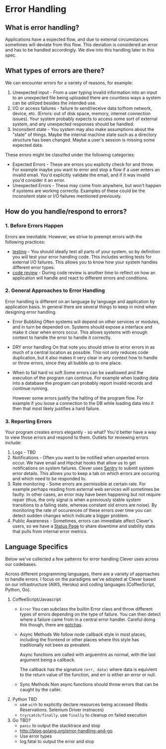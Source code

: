 # Error Handling

## What is error handling?

Applications have a expected flow, and due to external circumstances sometimes will deviate from this flow. This deviation is considered an error and has to be handled accordingly. We dive into this handling later in this spec.

## What types of errors are there?

We can encounter errors for a variety of reasons, for example:

1. Unexpected input - From a user typing invalid information into an input to an unexpected file being uploaded there are countless ways a system can be utilized besides the intended use.
2. I/O or access failures - failure to send/receive data to/from network, device, etc. (Errors: out of disk space, memory, internet connection issues). Your system probably expects to access some sort of external system, and any unexpected responses should be handled.
3. Inconsitent state - You system may also make assumptions about the "state" of things. Maybe the internal machine state such as a directory structure has been changed. Maybe a user's session is missing some expected data.

These errors might be classifed under the following categories:

- Expected Errors - These are errors you explicity check for and throw. For example maybe you want to error and stop a flow if a user enters an invalid email. You'd explicitly validate the email, and if it was invalid you'd consider it an error.
- Unexpected Errors - These may come from anywhere, but won't happen if systems are working correctly. Examples of these could be the inconsitent state or I/O failures mentioned previously.

## How do you handle/respond to errors?
### 1. Before Errors Happen
Errors are inevitable. However, we strive to preempt errors with the following practices:

- [testing](https://github.com/Clever/dev-handbook/blob/testing/testing.md) - You should ideally test all parts of your system, so by definition you will test your error handling code. This includes writing tests for external I/O failures. This allows you to know how your system handles different error types.
- [code review](https://github.com/Clever/dev-handbook/blob/master/git-workflow.md) - During code review is another time to reflect on how an application will handle and react to different errors and conditions.

### 2. General Approaches to Error Handling
Error handling is different on an language by language and application by application basis. In general there are several things to keep in mind when designing error handling.

- Error Bubbling
    Often systems will depend on other services or modules, and in turn be depended on. Systems should expose a interface and make it clear when errors occur. This allows systems with enough context to handle the error to handle it correctly.
- DRY error handling
    On that note you should strive to error errors in as much of a central location as possible. This not only reduces code duplication, but it also makes it very clear in any context how to handle or throw errors, since they all bubble up to one place.
- When to fail hard vs soft
    Some errors can be swallowed and the execution of the program can continue. For example when loading data into a database the program can probably report invalid records and continue running.

    However some errors justify the halting of the program flow. For example if you loose a connection to the DB while loading data into it then that most likely justifies a hard failure.

### 3. Reporting Errors
Your program creates errors elegantly - so what? You'd better have a way to view those errors and respond to them. Outlets for reviewing errors include:

1. Logs - TBD
2. Notifications - Often you want to be notified when unpexted errors occur. We have email and Hipchat hooks that allow us to get notifications on system failures. Clever uses [Sentry](getsentry.com) to submit system error details. This allows you to keep a tab on which errors are occuring and which need to be responded to.
3. Rate monitoring - Some errors are permissible at certain rate. For example perhaps reading from external web services will sometimes be faulty. In other cases, an error may have been happening but not require repair (thus, the only signal is when a previously stable system transitions to a failing state, whereas constant old errors are noise). By monitoring the rate of occurences of these errors over time you can detect sudden changes which indicate a bigger problem.
4. Public Awareness - Sometimes, errors can immediate affect Clever's users, so we have a [Status Page](https://status.clever.com) to share downtime and stability stats that pulls from internal error metrics.

## Language Specifics

Below we've collected a few patterns for error handling Clever uses across our codebases.

Across different programming languages, there are a variety of approaches to handle errors. I focus on the paradigms we've adopted at Clever based on our infrastructure (AWS, Heroku) and coding languages (CoffeeScript, Python, Go).

1. CoffeeScript/Javascript
    - `Error` You can subclass the builtin Error class and throw different types of errors depending on the type of failure. You can then detect where a failure came from in a central error handler. Careful doing this though, there are [gotchas](https://github.com/Clever/clever-api/pull/155).
    - Async Methods
        We follow node callback style in most places, including the frontend or other places where this style has traditionally not been as prevalent.

        Async functions are called with arguemtns as normal, with the last argument being a callback.

        The callback has the signature `(err, data)` where data is equivlent to the return value of the function, and err is either an error or null.
    - Sync Methods
        Non async functions should throw errors that can be caught by the caller.
2. Python
    TBD
    - use `with` to explicitly declare resources being accessed (Redis Reservations. Selenium Driver instnaces)
    - `try/catch/finally`. use `finally` to cleanup on failed execution
3. Go
    TBD?
    - `panic` to output the stacktrace and stop
    - http://blog.golang.org/error-handling-and-go
    - Use error types
    - log.fatal to output the error and stop
